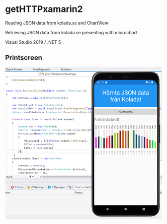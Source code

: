 # getHTTPxamarin2
Reading JSON data from kolada.se and ChartView

Retrieving JSON data from kolada.se
presenting with microchart

Visual Studio 2019 / .NET 5

## Printscreen
![printscreen](prscr_kolada_app.png)
